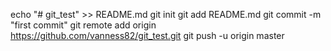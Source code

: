 echo "# git_test" >> README.md
git init
git add README.md
git commit -m "first commit"
git remote add origin https://github.com/vanness82/git_test.git
git push -u origin master
